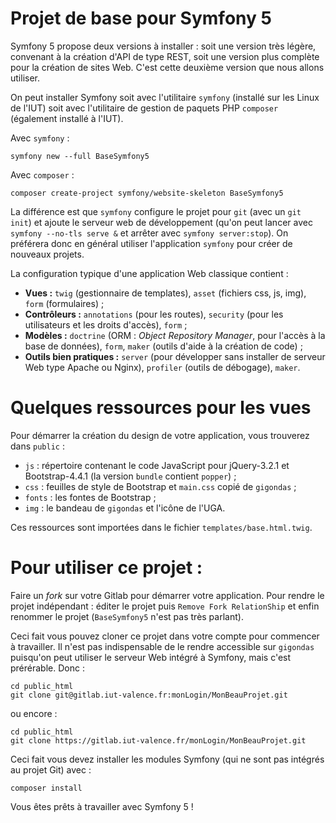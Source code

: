 # Projet de base pour Symfony 5 #

Symfony 5 propose deux versions à installer : soit une version très légère, convenant à la création d'API de type REST,
soit une version plus complète pour la création de sites Web. C'est cette deuxième version que nous allons utiliser.

On peut installer Symfony soit avec l'utilitaire `symfony` (installé sur les Linux de l'IUT) soit avec l'utilitaire de
gestion de paquets PHP `composer` (également installé à l'IUT).

Avec `symfony` : 

    symfony new --full BaseSymfony5

Avec `composer` :

    composer create-project symfony/website-skeleton BaseSymfony5

La différence est que `symfony` configure le projet pour `git` (avec un `git init`) et ajoute le serveur web de
développement (qu'on peut lancer avec `symfony --no-tls serve &` et arrêter avec `symfony server:stop`).
On préférera donc en général utiliser l'application `symfony` pour créer de nouveaux projets.

La configuration typique d'une application Web classique contient :

- **Vues :** `twig` (gestionnaire de templates), `asset` (fichiers css, js, img), `form` (formulaires) ;
- **Contrôleurs :** `annotations` (pour les routes), `security` (pour les utilisateurs et les droits d'accès), `form` ;
- **Modèles :** `doctrine` (ORM : *Object Repository Manager*, pour l'accès à la base de données), `form`, `maker`
  (outils d'aide à la création de code) ;
- **Outils bien pratiques :** `server` (pour développer sans installer de serveur Web type Apache ou Nginx), `profiler`
  (outils de débogage), `maker`.

# Quelques ressources pour les vues #

Pour démarrer la création du design de votre application, vous trouverez dans `public` :

- `js` : répertoire contenant le code JavaScript pour jQuery-3.2.1 et Bootstrap-4.4.1 (la version `bundle` contient
  `popper`) ;
- `css` : feuilles de style de Bootstrap et `main.css` copié de `gigondas` ;
- `fonts` : les fontes de Bootstrap ;
- `img` : le bandeau de `gigondas` et l'icône de l'UGA.

Ces ressources sont importées dans le fichier `templates/base.html.twig`.

# Pour utiliser ce projet : #

Faire un *fork* sur votre Gitlab pour démarrer votre application. Pour rendre le projet indépendant : éditer le projet
puis `Remove Fork RelationShip` et enfin renommer le projet (`BaseSymfony5` n'est pas très parlant).

Ceci fait vous pouvez cloner ce projet dans votre compte pour commencer à travailler. Il n'est pas indispensable de le
rendre accessible sur `gigondas` puisqu'on peut utiliser le serveur Web intégré à Symfony, mais c'est prérérable. Donc :

    cd public_html
    git clone git@gitlab.iut-valence.fr:monLogin/MonBeauProjet.git

ou encore :

    cd public_html
    git clone https://gitlab.iut-valence.fr/monLogin/MonBeauProjet.git

Ceci fait vous devez installer les modules Symfony (qui ne sont pas intégrés au projet Git) avec :

    composer install

Vous êtes prêts à travailler avec Symfony 5 !

